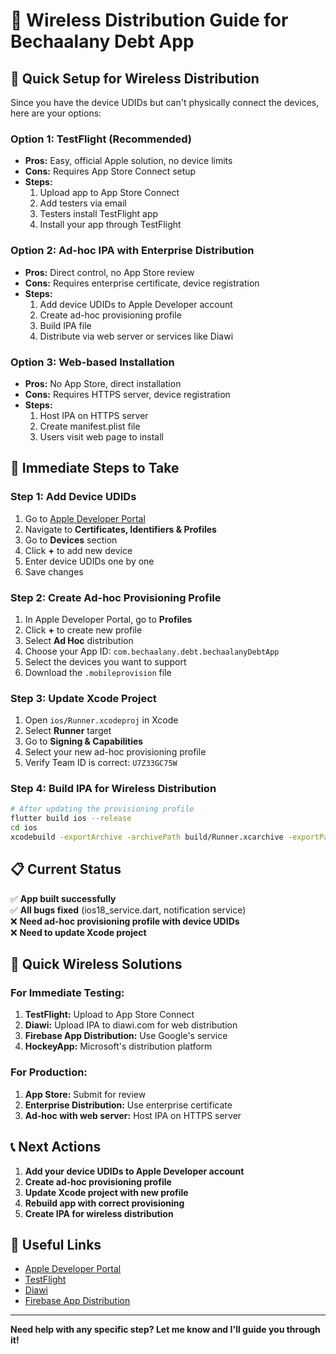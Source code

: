 # 📱 Wireless Distribution Guide for Bechaalany Debt App

## 🎯 **Quick Setup for Wireless Distribution**

Since you have the device UDIDs but can't physically connect the devices, here are your options:

### **Option 1: TestFlight (Recommended)**
- **Pros:** Easy, official Apple solution, no device limits
- **Cons:** Requires App Store Connect setup
- **Steps:**
  1. Upload app to App Store Connect
  2. Add testers via email
  3. Testers install TestFlight app
  4. Install your app through TestFlight

### **Option 2: Ad-hoc IPA with Enterprise Distribution**
- **Pros:** Direct control, no App Store review
- **Cons:** Requires enterprise certificate, device registration
- **Steps:**
  1. Add device UDIDs to Apple Developer account
  2. Create ad-hoc provisioning profile
  3. Build IPA file
  4. Distribute via web server or services like Diawi

### **Option 3: Web-based Installation**
- **Pros:** No App Store, direct installation
- **Cons:** Requires HTTPS server, device registration
- **Steps:**
  1. Host IPA on HTTPS server
  2. Create manifest.plist file
  3. Users visit web page to install

## 🔧 **Immediate Steps to Take**

### **Step 1: Add Device UDIDs**
1. Go to [Apple Developer Portal](https://developer.apple.com/account/)
2. Navigate to **Certificates, Identifiers & Profiles**
3. Go to **Devices** section
4. Click **+** to add new device
5. Enter device UDIDs one by one
6. Save changes

### **Step 2: Create Ad-hoc Provisioning Profile**
1. In Apple Developer Portal, go to **Profiles**
2. Click **+** to create new profile
3. Select **Ad Hoc** distribution
4. Choose your App ID: `com.bechaalany.debt.bechaalanyDebtApp`
5. Select the devices you want to support
6. Download the `.mobileprovision` file

### **Step 3: Update Xcode Project**
1. Open `ios/Runner.xcodeproj` in Xcode
2. Select **Runner** target
3. Go to **Signing & Capabilities**
4. Select your new ad-hoc provisioning profile
5. Verify Team ID is correct: `U7Z33GC75W`

### **Step 4: Build IPA for Wireless Distribution**
```bash
# After updating the provisioning profile
flutter build ios --release
cd ios
xcodebuild -exportArchive -archivePath build/Runner.xcarchive -exportPath ../wireless_distribution -exportOptionsPlist ExportOptions.plist
```

## 📋 **Current Status**

✅ **App built successfully**  
✅ **All bugs fixed** (ios18_service.dart, notification service)  
❌ **Need ad-hoc provisioning profile with device UDIDs**  
❌ **Need to update Xcode project**  

## 🚀 **Quick Wireless Solutions**

### **For Immediate Testing:**
1. **TestFlight:** Upload to App Store Connect
2. **Diawi:** Upload IPA to diawi.com for web distribution
3. **Firebase App Distribution:** Use Google's service
4. **HockeyApp:** Microsoft's distribution platform

### **For Production:**
1. **App Store:** Submit for review
2. **Enterprise Distribution:** Use enterprise certificate
3. **Ad-hoc with web server:** Host IPA on HTTPS server

## 📞 **Next Actions**

1. **Add your device UDIDs to Apple Developer account**
2. **Create ad-hoc provisioning profile**
3. **Update Xcode project with new profile**
4. **Rebuild app with correct provisioning**
5. **Create IPA for wireless distribution**

## 🔗 **Useful Links**

- [Apple Developer Portal](https://developer.apple.com/account/)
- [TestFlight](https://developer.apple.com/testflight/)
- [Diawi](https://www.diawi.com/)
- [Firebase App Distribution](https://firebase.google.com/docs/app-distribution)

---

**Need help with any specific step? Let me know and I'll guide you through it!** 